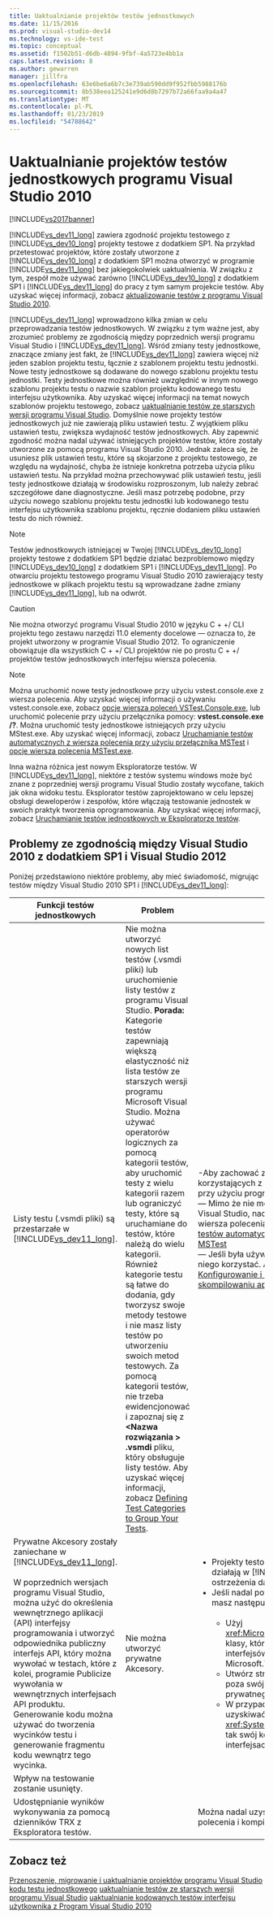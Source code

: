 ```yaml
---
title: Uaktualnianie projektów testów jednostkowych
ms.date: 11/15/2016
ms.prod: visual-studio-dev14
ms.technology: vs-ide-test
ms.topic: conceptual
ms.assetid: f1502b51-d6db-4894-9fbf-4a5723e4bb1a
caps.latest.revision: 8
ms.author: gewarren
manager: jillfra
ms.openlocfilehash: 63e6be6a6b7c3e739ab590dd9f952fbb5988176b
ms.sourcegitcommit: 8b538eea125241e9d6d8b7297b72a66faa9a4a47
ms.translationtype: MT
ms.contentlocale: pl-PL
ms.lasthandoff: 01/23/2019
ms.locfileid: "54788642"
---
```

# <a name="upgrade-visual-studio-2010-unit-test-projects"></a>Uaktualnianie projektów testów jednostkowych programu Visual Studio 2010
[!INCLUDE[vs2017banner](../includes/vs2017banner.md)]

[!INCLUDE[vs_dev11_long](../includes/vs-dev11-long-md.md)] zawiera zgodność projektu testowego z [!INCLUDE[vs_dev10_long](../includes/vs-dev10-long-md.md)] projekty testowe z dodatkiem SP1. Na przykład przetestować projektów, które zostały utworzone z [!INCLUDE[vs_dev10_long](../includes/vs-dev10-long-md.md)] z dodatkiem SP1 można otworzyć w programie [!INCLUDE[vs_dev11_long](../includes/vs-dev11-long-md.md)] bez jakiegokolwiek uaktualnienia. W związku z tym, zespół może używać zarówno [!INCLUDE[vs_dev10_long](../includes/vs-dev10-long-md.md)] z dodatkiem SP1 i [!INCLUDE[vs_dev11_long](../includes/vs-dev11-long-md.md)] do pracy z tym samym projekcie testów. Aby uzyskać więcej informacji, zobacz [aktualizowanie testów z programu Visual Studio 2010](http://msdn.microsoft.com/e9c8b7f6-bd72-448e-8edb-d090dcc5cf52).

 [!INCLUDE[vs_dev11_long](../includes/vs-dev11-long-md.md)] wprowadzono kilka zmian w celu przeprowadzania testów jednostkowych. W związku z tym ważne jest, aby zrozumieć problemy ze zgodnością między poprzednich wersji programu Visual Studio i [!INCLUDE[vs_dev11_long](../includes/vs-dev11-long-md.md)]. Wśród zmiany testy jednostkowe, znaczące zmiany jest fakt, że [!INCLUDE[vs_dev11_long](../includes/vs-dev11-long-md.md)] zawiera więcej niż jeden szablon projektu testu, łącznie z szablonem projektu testu jednostki. Nowe testy jednostkowe są dodawane do nowego szablonu projektu testu jednostki. Testy jednostkowe można również uwzględnić w innym nowego szablonu projektu testu o nazwie szablon projektu kodowanego testu interfejsu użytkownika. Aby uzyskać więcej informacji na temat nowych szablonów projektu testowego, zobacz [uaktualnianie testów ze starszych wersji programu Visual Studio](http://msdn.microsoft.com/e9c8b7f6-bd72-448e-8edb-d090dcc5cf52). Domyślnie nowe projekty testów jednostkowych już nie zawierają pliku ustawień testu. Z wyjątkiem pliku ustawień testu, zwiększa wydajność testów jednostkowych. Aby zapewnić zgodność można nadal używać istniejących projektów testów, które zostały utworzone za pomocą programu Visual Studio 2010. Jednak zaleca się, że usuniesz plik ustawień testu, które są skojarzone z projektu testowego, ze względu na wydajność, chyba że istnieje konkretna potrzeba użycia pliku ustawień testu. Na przykład można przechowywać plik ustawień testu, jeśli testy jednostkowe działają w środowisku rozproszonym, lub należy zebrać szczegółowe dane diagnostyczne. Jeśli masz potrzebę podobne, przy użyciu nowego szablonu projektu testu jednostki lub kodowanego testu interfejsu użytkownika szablonu projektu, ręcznie dodaniem pliku ustawień testu do nich również.

> [!NOTE]
>  Testów jednostkowych istniejącej w Twojej [!INCLUDE[vs_dev10_long](../includes/vs-dev10-long-md.md)] projekty testowe z dodatkiem SP1 będzie działać bezproblemowo między [!INCLUDE[vs_dev10_long](../includes/vs-dev10-long-md.md)] z dodatkiem SP1 i [!INCLUDE[vs_dev11_long](../includes/vs-dev11-long-md.md)]. Po otwarciu projektu testowego programu Visual Studio 2010 zawierający testy jednostkowe w plikach projektu testu są wprowadzane żadne zmiany [!INCLUDE[vs_dev11_long](../includes/vs-dev11-long-md.md)], lub na odwrót.

> [!CAUTION]
>  Nie można otworzyć programu Visual Studio 2010 w języku C + +/ CLI projektu tego zestawu narzędzi 11.0 elementy docelowe — oznacza to, że projekt utworzony w programie Visual Studio 2012. To ograniczenie obowiązuje dla wszystkich C + +/ CLI projektów nie po prostu C + +/ projektów testów jednostkowych interfejsu wiersza polecenia.

> [!NOTE]
>  Można uruchomić nowe testy jednostkowe przy użyciu vstest.console.exe z wiersza polecenia. Aby uzyskać więcej informacji o używaniu vstest.console.exe, zobacz [opcje wiersza poleceń VSTest.Console.exe](http://msdn.microsoft.com/library/52e1689d-b1a8-4589-bd98-99a55acd0a11), lub uruchomić polecenie przy użyciu przełącznika pomocy: **vstest.console.exe /?**. Można uruchomić testy jednostkowe istniejących przy użyciu MStest.exe. Aby uzyskać więcej informacji, zobacz [Uruchamianie testów automatycznych z wiersza polecenia przy użyciu przełącznika MSTest](http://msdn.microsoft.com/library/39b61ad0-0055-44b5-963f-25d8a6b51581) i [opcje wiersza polecenia MSTest.exe](http://msdn.microsoft.com/library/8813ba7f-e790-4e92-9f91-7080508a1c36).

 Inna ważna różnica jest nowym Eksploratorze testów. W [!INCLUDE[vs_dev11_long](../includes/vs-dev11-long-md.md)], niektóre z testów systemu windows może być znane z poprzedniej wersji programu Visual Studio zostały wycofane, takich jak okna widoku testu. Eksplorator testów zaprojektowano w celu lepszej obsługi deweloperów i zespołów, które włączają testowanie jednostek w swoich praktyk tworzenia oprogramowania. Aby uzyskać więcej informacji, zobacz [Uruchamianie testów jednostkowych w Eksploratorze testów](../test/run-unit-tests-with-test-explorer.md).

## <a name="compatibility-issues-between-visual-studio-2010-sp1-and-visual-studio-2012"></a>Problemy ze zgodnością między Visual Studio 2010 z dodatkiem SP1 i Visual Studio 2012
 Poniżej przedstawiono niektóre problemy, aby mieć świadomość, migrując testów między Visual Studio 2010 SP1 i [!INCLUDE[vs_dev11_long](../includes/vs-dev11-long-md.md)]:

|Funkcji testów jednostkowych|Problem|Rozwiązanie|
|-----------------------------|-----------|--------------|
|Listy testu (.vsmdi pliki) są przestarzałe w [!INCLUDE[vs_dev11_long](../includes/vs-dev11-long-md.md)].|Nie można utworzyć nowych list testów (.vsmdi pliki) lub uruchomienie listy testów z programu Visual Studio. **Porada:**  Kategorie testów zapewniają większą elastyczność niż lista testów ze starszych wersji programu Microsoft Visual Studio. Można używać operatorów logicznych za pomocą kategorii testów, aby uruchomić testy z wielu kategorii razem lub ograniczyć testy, które są uruchamiane do testów, które należą do wielu kategorii. Również kategorie testu są łatwe do dodania, gdy tworzysz swoje metody testowe i nie masz listy testów po utworzeniu swoich metod testowych. Za pomocą kategorii testów, nie trzeba ewidencjonować i zapoznaj się z  **\<Nazwa rozwiązania > .vsmdi** pliku, który obsługuje listy testów. Aby uzyskać więcej informacji, zobacz [Defining Test Categories to Group Your Tests](http://msdn.microsoft.com/library/2c26a648-f068-4d60-99b6-b9747b7bdbc9).|-Aby zachować zgodność z istniejących projektów testów korzystających z listy testów, możesz się nadal edytować pliki .vsmdi, przy użyciu programu Visual Studio.<br />— Mimo że nie można uruchomić listy testów zmigrowanych z programu Visual Studio, nadal można uruchomić je przy użyciu mstest.exe z wiersza polecenia. Aby uzyskać więcej informacji, zobacz [Uruchamianie testów automatycznych z wiersza polecenia przy użyciu przełącznika MSTest](http://msdn.microsoft.com/library/39b61ad0-0055-44b5-963f-25d8a6b51581)<br />— Jeśli była używana lista testów w definicji kompilacji, można nadal z niego korzystać. Aby uzyskać więcej informacji, zobacz [jak: Konfigurowanie i zaplanowane do uruchomienia testów po skompilowaniu aplikacji](http://msdn.microsoft.com/32acfeb1-b1aa-4afb-8cfe-cc209e6183fd) i [Uruchom testy w procesie kompilacji](http://msdn.microsoft.com/library/d05743a1-c5cf-447e-bed9-bed3cb595e38).|
|Prywatne Akcesory zostały zaniechane w [!INCLUDE[vs_dev11_long](../includes/vs-dev11-long-md.md)].<br /><br /> W poprzednich wersjach programu Visual Studio, można użyć do określenia wewnętrznego aplikacji (API) interfejsy programowania i utworzyć odpowiednika publiczny interfejs API, który można wywołać w testach, które z kolei, programie Publicize wywołania w wewnętrznych interfejsach API produktu. Generowanie kodu można używać do tworzenia wycinków testu i generowanie fragmentu kodu wewnątrz tego wycinka.|Nie można utworzyć prywatne Akcesory.|<ul><li>Projekty testowe w usłudze Visual Studio 2010 będzie skompilować i działają w [!INCLUDE[vs_dev11_long](../includes/vs-dev11-long-md.md)]. Kompilacja będzie zawierać ostrzeżenia danych wyjściowych.</li><li>Jeśli nadal potrzebujesz do testów wewnętrznych interfejsach API, masz następujące opcje:<br /><br /> <ul><li>Użyj <xref:Microsoft.VisualStudio.TestTools.UnitTesting.PrivateObject> klasy, które ułatwiają dostęp do wewnętrznych i prywatnych interfejsów API w kodzie. Znaleziono w zestawie Microsoft.VisualStudio.QualityTools.UnitTestFramework.dll.</li><li>Utwórz strukturę odbicia, która będzie mogła odzwierciedlają poza swój kod, aby dostęp do interfejsów API wewnętrznego lub prywatnego.</li><li>W przypadku wewnętrznej kod próbuje uzyskać dostęp można uzyskiwać dostęp za pomocą interfejsów API <xref:System.Runtime.CompilerServices.InternalsVisibleToAttribute> tak swój kod testu może uzyskiwać dostęp do wewnętrznych interfejsach API.</li></ul></li></ul>|
|Wpływ na testowanie zostanie usunięty.|||
|Udostępnianie wyników wykonywania za pomocą dzienników TRX z Eksploratora testów.||Można nadal uzyskać TRX dzienniki pochodzące zarówno z wiersza polecenia i kompilacji zespołowej.|

## <a name="see-also"></a>Zobacz też
 [Przenoszenie, migrowanie i uaktualnianie projektów programu Visual Studio](../porting/porting-migrating-and-upgrading-visual-studio-projects.md) [kodu testu jednostkowego](../test/unit-test-your-code.md) [uaktualnianie testów ze starszych wersji programu Visual Studio](http://msdn.microsoft.com/e9c8b7f6-bd72-448e-8edb-d090dcc5cf52) [uaktualnianie kodowanych testów interfejsu użytkownika z Program Visual Studio 2010](../test/upgrading-coded-ui-tests-from-visual-studio-2010.md)